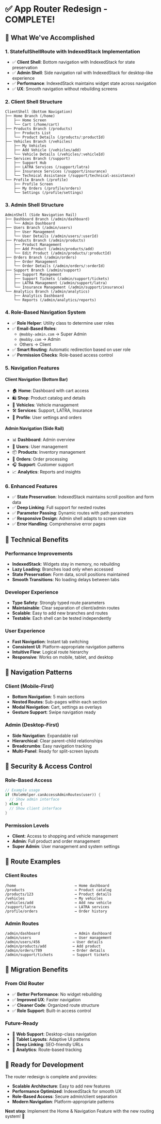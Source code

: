 # ✅ App Router Redesign - COMPLETE!

## 🎉 What We've Accomplished

### 1. **StatefulShellRoute with IndexedStack Implementation**
- ✅ **Client Shell**: Bottom navigation with IndexedStack for state preservation
- ✅ **Admin Shell**: Side navigation rail with IndexedStack for desktop-like experience
- ✅ **Performance**: IndexedStack maintains widget state across navigation
- ✅ **UX**: Smooth navigation without rebuilding screens

### 2. **Client Shell Structure**
```
ClientShell (Bottom Navigation)
├── Home Branch (/home)
│   ├── Home Screen
│   └── Cart (/home/cart)
├── Products Branch (/products)
│   ├── Products List
│   └── Product Details (/products/:productId)
├── Vehicles Branch (/vehicles)
│   ├── My Vehicles
│   ├── Add Vehicle (/vehicles/add)
│   └── Vehicle Details (/vehicles/:vehicleId)
├── Services Branch (/support)
│   ├── Support Hub
│   ├── LATRA Services (/support/latra)
│   ├── Insurance Services (/support/insurance)
│   └── Technical Assistance (/support/technical-assistance)
└── Profile Branch (/profile)
    ├── Profile Screen
    ├── My Orders (/profile/orders)
    └── Settings (/profile/settings)
```

### 3. **Admin Shell Structure**
```
AdminShell (Side Navigation Rail)
├── Dashboard Branch (/admin/dashboard)
│   └── Admin Dashboard
├── Users Branch (/admin/users)
│   ├── User Management
│   └── User Details (/admin/users/:userId)
├── Products Branch (/admin/products)
│   ├── Product Management
│   ├── Add Product (/admin/products/add)
│   └── Edit Product (/admin/products/:productId)
├── Orders Branch (/admin/orders)
│   ├── Order Management
│   └── Order Details (/admin/orders/:orderId)
├── Support Branch (/admin/support)
│   ├── Support Management
│   ├── Support Tickets (/admin/support/tickets)
│   ├── LATRA Management (/admin/support/latra)
│   └── Insurance Management (/admin/support/insurance)
└── Analytics Branch (/admin/analytics)
    ├── Analytics Dashboard
    └── Reports (/admin/analytics/reports)
```

### 4. **Role-Based Navigation System**
- ✅ **Role Helper**: Utility class to determine user roles
- ✅ **Email-Based Roles**: 
  - `@mobby-admin.com` → Super Admin
  - `@mobby.com` → Admin
  - Others → Client
- ✅ **Smart Routing**: Automatic redirection based on user role
- ✅ **Permission Checks**: Role-based access control

### 5. **Navigation Features**

#### **Client Navigation (Bottom Bar)**
- 🏠 **Home**: Dashboard with cart access
- 🛍️ **Shop**: Product catalog and details
- 🚗 **Vehicles**: Vehicle management
- 🛠️ **Services**: Support, LATRA, Insurance
- 👤 **Profile**: User settings and orders

#### **Admin Navigation (Side Rail)**
- 📊 **Dashboard**: Admin overview
- 👥 **Users**: User management
- 📦 **Products**: Inventory management
- 🛒 **Orders**: Order processing
- 🎧 **Support**: Customer support
- 📈 **Analytics**: Reports and insights

### 6. **Enhanced Features**
- ✅ **State Preservation**: IndexedStack maintains scroll position and form data
- ✅ **Deep Linking**: Full support for nested routes
- ✅ **Parameter Passing**: Dynamic routes with path parameters
- ✅ **Responsive Design**: Admin shell adapts to screen size
- ✅ **Error Handling**: Comprehensive error pages

## 🚀 **Technical Benefits**

### **Performance Improvements**
- **IndexedStack**: Widgets stay in memory, no rebuilding
- **Lazy Loading**: Branches load only when accessed
- **State Preservation**: Form data, scroll positions maintained
- **Smooth Transitions**: No loading delays between tabs

### **Developer Experience**
- **Type Safety**: Strongly typed route parameters
- **Maintainable**: Clear separation of client/admin routes
- **Scalable**: Easy to add new branches and routes
- **Testable**: Each shell can be tested independently

### **User Experience**
- **Fast Navigation**: Instant tab switching
- **Consistent UI**: Platform-appropriate navigation patterns
- **Intuitive Flow**: Logical route hierarchy
- **Responsive**: Works on mobile, tablet, and desktop

## 📱 **Navigation Patterns**

### **Client (Mobile-First)**
- **Bottom Navigation**: 5 main sections
- **Nested Routes**: Sub-pages within each section
- **Modal Navigation**: Cart, settings as overlays
- **Gesture Support**: Swipe navigation ready

### **Admin (Desktop-First)**
- **Side Navigation**: Expandable rail
- **Hierarchical**: Clear parent-child relationships
- **Breadcrumbs**: Easy navigation tracking
- **Multi-Panel**: Ready for split-screen layouts

## 🔐 **Security & Access Control**

### **Role-Based Access**
```dart
// Example usage
if (RoleHelper.canAccessAdminRoutes(user)) {
  // Show admin interface
} else {
  // Show client interface
}
```

### **Permission Levels**
- **Client**: Access to shopping and vehicle management
- **Admin**: Full product and order management
- **Super Admin**: User management and system settings

## 🎯 **Route Examples**

### **Client Routes**
```
/home                           → Home dashboard
/products                       → Product catalog
/products/123                   → Product details
/vehicles                       → My vehicles
/vehicles/add                   → Add new vehicle
/support/latra                  → LATRA services
/profile/orders                 → Order history
```

### **Admin Routes**
```
/admin/dashboard                → Admin dashboard
/admin/users                    → User management
/admin/users/456               → User details
/admin/products/add            → Add product
/admin/orders/789              → Order details
/admin/support/tickets         → Support tickets
```

## 🔄 **Migration Benefits**

### **From Old Router**
- ✅ **Better Performance**: No widget rebuilding
- ✅ **Improved UX**: Faster navigation
- ✅ **Cleaner Code**: Organized route structure
- ✅ **Role Support**: Built-in access control

### **Future-Ready**
- 🔮 **Web Support**: Desktop-class navigation
- 🔮 **Tablet Layouts**: Adaptive UI patterns
- 🔮 **Deep Linking**: SEO-friendly URLs
- 🔮 **Analytics**: Route-based tracking

## 🎉 **Ready for Development**

The router redesign is complete and provides:
- **Scalable Architecture**: Easy to add new features
- **Performance Optimized**: IndexedStack for smooth UX
- **Role-Based Access**: Secure admin/client separation
- **Modern Navigation**: Platform-appropriate patterns

**Next step**: Implement the Home & Navigation Feature with the new routing system! 🚀
